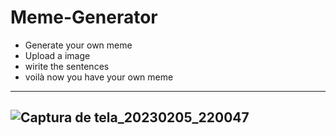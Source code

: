 # Meme-Generator

- Generate your own meme
- Upload a image
- wirite the sentences 
- voilà now you have your own meme


----
![Captura de tela_20230205_220047](https://user-images.githubusercontent.com/116040965/216858953-20df3c46-10ef-45c7-b528-38f37eb82c3c.png)
----
